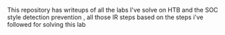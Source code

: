 This repository has writeups of all the labs I've solve on HTB and the SOC style detection prevention , all those IR steps based on the steps i've followed for solving this lab
